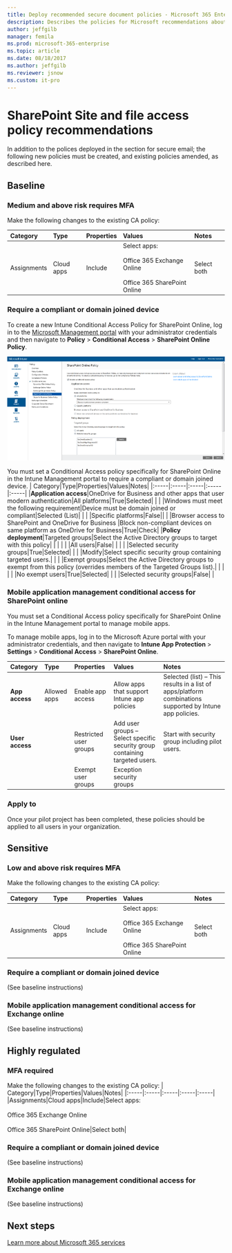 ```yaml
---
title: Deploy recommended secure document policies - Microsoft 365 Enterprise | Microsoft Docs
description: Describes the policies for Microsoft recommendations about how to secure SharePoint file access.
author: jeffgilb
manager: femila
ms.prod: microsoft-365-enterprise
ms.topic: article
ms.date: 08/18/2017
ms.author: jeffgilb
ms.reviewer: jsnow
ms.custom: it-pro
---
```


# SharePoint Site and file access policy recommendations

In addition to the polices deployed in the section for secure email; the following new policies must be created, and existing policies amended, as described here.

## Baseline 

### Medium and above risk requires MFA

Make the following changes to the existing CA policy:

| Category|Type|Properties|Values|Notes|
|:-----|:-----|:-----|:-----|:-----|
|Assignments|Cloud apps|Include|Select apps:<br></br>  Office 365 Exchange Online<br></br>  Office 365 SharePoint Online|Select both|

### Require a compliant or domain joined device

To create a new Intune Conditional Access Policy for SharePoint Online, log in to the [Microsoft Management portal](http://manage.microsoft.com) with your administrator credentials and then navigate to **Policy** > **Conditional Access** > **SharePoint Online Policy**.

![SharePoint Online Policy](./media/secure-docs/sharepoint-online-policy.png)

You must set a Conditional Access policy specifically for SharePoint Online in the Intune Management portal to require a compliant or domain joined device.
| Category|Type|Properties|Values|Notes|
|:-----|:-----|:-----|:-----|:-----|
|**Application access**|OneDrive for Business and other apps that user modern authentication|All platforms|True|Selected|
|     |     |Windows must meet the following requirement|Device must be domain joined or compliant|Selected (List)|
|     |     |Specific platforms|False||
|     |Browser access to SharePoint and OneDrive for Business |Block non-compliant devices on same platform as OneDrive for Business|True|Check|
|**Policy deployment**|Targeted groups|Select the Active Directory groups to target with this policy|     |     |
|     |     |All users|False|     |
|     |     |Selected security groups|True|Selected|
|     |     |Modify|Select specific security group containing targeted users.|     |
|     |Exempt groups|Select the Active Directory groups to exempt from this policy (overrides members of the Targeted Groups list).|     |     |    
|     |     |No exempt users|True|Selected|
|     |     |Selected security groups|False|     |

### Mobile application management conditional access for SharePoint online

You must set a Conditional Access policy specifically for SharePoint Online in the Intune Management portal to manage mobile apps.

To manage mobile apps, log in to the Microsoft Azure portal with your administrator credentials, and then navigate to **Intune App Protection** > **Settings** > **Conditional Access** > **SharePoint Online**.

| Category|Type|Properties|Values|Notes|
|:-----|:-----|:-----|:-----|:-----|
|**App access**|Allowed apps|Enable app access|Allow apps that support Intune app policies|Selected (list) – This results in a list of apps/platform combinations supported by Intune app policies.|
|**User access**|     |Restricted user groups|Add user groups – Select specific security group containing targeted users.|Start with security group including pilot users.|
|     |     |Exempt user groups|Exception security groups|     |

### Apply to

Once your pilot project has been completed, these policies should be applied to all users in your organization.

## Sensitive 

### Low and above risk requires MFA

Make the following changes to the existing CA policy:

| Category|Type|Properties|Values|Notes|
|:-----|:-----|:-----|:-----|:-----|
|Assignments|Cloud apps|Include|Select apps:<br></br>  Office 365 Exchange Online<br></br>  Office 365 SharePoint Online|Select both|

### Require a compliant or domain joined device

(See baseline instructions)

### Mobile application management conditional access for Exchange online

(See baseline instructions)

## Highly regulated 

### MFA required

Make the following changes to the existing CA policy:
| Category|Type|Properties|Values|Notes|
|:-----|:-----|:-----|:-----|:-----|
|Assignments|Cloud apps|Include|Select apps:<br></br>  Office 365 Exchange Online<br></br>  Office 365 SharePoint Online|Select both|

### Require a compliant or domain joined device
(See baseline instructions)

### Mobile application management conditional access for Exchange online
(See baseline instructions)
                                                     

## Next steps
[Learn more about Microsoft 365 services](index.md)
